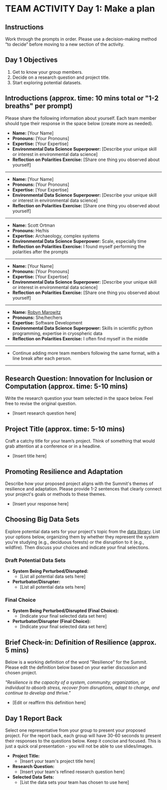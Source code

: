 # TEAM ACTIVITY Day 1: Make a plan

## Instructions
Work through the prompts in order. Please use a decision-making method “to decide” before moving to a new section of the activity.  

## Day 1 Objectives
1. Get to know your group members.
2. Decide on a research question and project title.
3. Start exploring potential datasets.

## Introductions (approx. time: 10 mins total or "1-2 breaths" per prompt)
Please share the following information about yourself. Each team member should type their response in the space below (create more as needed).

  - **Name:** [Your Name]
  - **Pronouns:** [Your Pronouns]
  - **Expertise:** [Your Expertise]
  - **Environmental Data Science Superpower:** [Describe your unique skill or interest in environmental data science]
  - **Reflection on Polarities Exercise:** [Share one thing you observed about yourself]

  ---
  - **Name:** [Your Name]
  - **Pronouns:** [Your Pronouns]
  - **Expertise:** [Your Expertise]
  - **Environmental Data Science Superpower:** [Describe your unique skill or interest in environmental data science]
  - **Reflection on Polarities Exercise:** [Share one thing you observed about yourself]

  ---
  - **Name:** Scott Ortman
  - **Pronouns:** He/his
  - **Expertise:** Archaeology, complex systems
  - **Environmental Data Science Superpower:** Scale, especially time
  - **Reflection on Polarities Exercise:** I found myself performing the polarities after the prompts

  ---
  - **Name:** [Your Name]
  - **Pronouns:** [Your Pronouns]
  - **Expertise:** [Your Expertise]
  - **Environmental Data Science Superpower:** [Describe your unique skill or interest in environmental data science]
  - **Reflection on Polarities Exercise:** [Share one thing you observed about yourself]

  ---
  - **Name:** [Robyn Marowitz](https://github.com/rmarow)
  - **Pronouns:** She/her/hers
  - **Expertise:** Software Development
  - **Environmental Data Science Superpower:** Skills in scientific python programming, expertise in cryospheric data
  - **Reflection on Polarities Exercise:** I often find myself in the middle
  ---
  - Continue adding more team members following the same format, with a line break after each person.
  ---
## Research Question: Innovation for Inclusion or Computation (approx. time: 5-10 mins)
Write the research question your team selected in the space below. Feel free to revise the original question.

- [Insert research question here]


## Project Title (approx. time: 5-10 mins)
Craft a catchy title for your team’s project. Think of something that would grab attention at a conference or in a headline.

- [Insert title here]


## Promoting Resilience and Adaptation
Describe how your proposed project aligns with the Summit's themes of resilience and adaptation. Please provide 1-2 sentences that clearly connect your project's goals or methods to these themes.

- [Insert your response here]


## Choosing Big Data Sets
Explore potential data sets for your project's topic from the [data library](https://cu-esiil.github.io/data-library/). List your options below, organizing them by whether they represent the system you're studying (e.g., deciduous forests) or the disruption to it (e.g., wildfire). Then discuss your choices and indicate your final selections.

### Draft Potential Data Sets
  - **System Being Perturbed/Disrupted:**
    - [List all potential data sets here]
  - **Perturbator/Disrupter:**
    - [List all potential data sets here]

### Final Choice
  - **System Being Perturbed/Disrupted (Final Choice):**
    - [Indicate your final selected data set here]
  - **Perturbator/Disrupter (Final Choice):**
    - [Indicate your final selected data set here]



## Brief Check-in: Definition of Resilience (approx. 5 mins)
Below is a working definition of the word "Resilience" for the Summit. Please edit the definition below based on your earlier discussion and chosen project.

*"Resilience is the capacity of a system, community, organization, or individual to absorb stress, recover from disruptions, adapt to change, and continue to develop and thrive."*

- [Edit or reaffirm this definition here]


## Day 1 Report Back
Select one representative from your group to present your proposed project. For the report back, each group will have 30-60 seconds to present their responses to the questions below. Keep it concise and focused. This is just a quick oral presentation - you will not be able to use slides/images.

- **Project Title:**
  - [Insert your team's project title here]
- **Research Question:**
  - [Insert your team's refined research question here]
- **Selected Data Sets:**
  - [List the data sets your team has chosen to use here]
      
